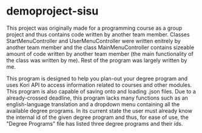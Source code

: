 # demoproject-sisu
This project was originally made for a programming course as a group project and thus contains code written by another team member. 
Classes StartMenuController and UserMenuController were written enitrely by another team member and the class MainMenuController contains sizeable amount of code written by another team member (the main functionality of the class was written by me).
Rest of the program was largely written by me.

This program is designed to help you plan-out your degree program and uses Kori API to access information related to courses and other modules. This program is also capable of saving onto and loading .json files. Due to a already-crossed deadline, this program lacks many functions such as an english-language translation and a dropdown menu containing all the available degree programs. In its current state the user must already know the internal id of the given degree program and thus, for ease of use, the "Degree Programs" file has listed three degree programs and their ids. 
